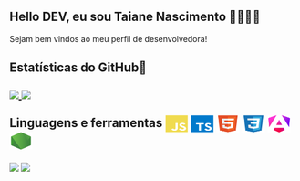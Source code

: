 ### <h2>Hello DEV, eu sou Taiane Nascimento 👩🏾‍💻🤍
Sejam bem vindos ao meu perfil de desenvolvedora!<h2> 


Estatísticas do GitHub🚀 

<a href="https://github.com/taianeSL/github-readme-stats">
  <img height="180em" align="center" src="https://github-readme-stats.vercel.app/api?username=taianeSL&show_icons=true&theme=radical" />
</a>
<a href="https://github.com/taianeSL/convoychat">
  <img height="180em" align="center" src="https://github-readme-stats.vercel.app/api/top-langs?username=taianeSL&layout=compact&langs_count=8&card_width=200&show_icons=true&theme=radical" />
</a>


<div style="display: inline_block"><br>
   Linguagens e ferramentas
  <img align="center" alt="Tai-Js" height="30" width="40" src="https://raw.githubusercontent.com/devicons/devicon/master/icons/javascript/javascript-plain.svg">
  <img align="center" alt="Tai-Ts" height="30" width="40" src="https://raw.githubusercontent.com/devicons/devicon/master/icons/typescript/typescript-plain.svg">
  <img align="center" alt="Tai-HTML" height="30" width="40" src="https://raw.githubusercontent.com/devicons/devicon/master/icons/html5/html5-original.svg">
  <img align="center" alt="Tai-CSS" height="30" width="40" src="https://raw.githubusercontent.com/devicons/devicon/master/icons/css3/css3-original.svg">
  <img align="center" alt="Tai-angular" height="30" width="40" src="https://raw.githubusercontent.com/devicons/devicon/master/icons/angular/angular-original.svg">
<img align="center" alt="Tai-node" height="30" width="40" src="https://raw.githubusercontent.com/devicons/devicon/master/icons/nodejs/nodejs-original.svg">
</div>

###

<div> 
  <a href = "mailto:taiane.nascimento@snowlink.com.be"><img src="https://img.shields.io/badge/-Gmail-%23333?style=for-the-badge&logo=gmail&logoColor=white" target="_blank"></a>
  <a href="https://www.linkedin.com/in/taiane-nascimento-santos" target="_blank"><img src="https://img.shields.io/badge/-LinkedIn-%230077B5?style=for-the-badge&logo=linkedin&logoColor=white" target="_blank"></a>  
</div>
